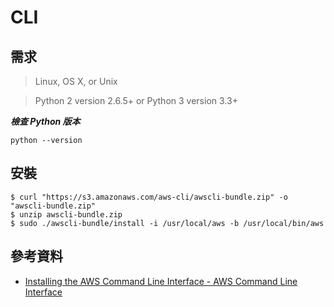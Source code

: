 # CLI

## 需求

> Linux, OS X, or Unix

> Python 2 version 2.6.5+ or Python 3 version 3.3+

***檢查 Python 版本***

```shell
python --version
```


## 安裝

```shell
$ curl "https://s3.amazonaws.com/aws-cli/awscli-bundle.zip" -o "awscli-bundle.zip"
$ unzip awscli-bundle.zip
$ sudo ./awscli-bundle/install -i /usr/local/aws -b /usr/local/bin/aws
```

## 參考資料
* [Installing the AWS Command Line Interface - AWS Command Line Interface](http://docs.aws.amazon.com/cli/latest/userguide/installing.html#install-bundle-other-os)